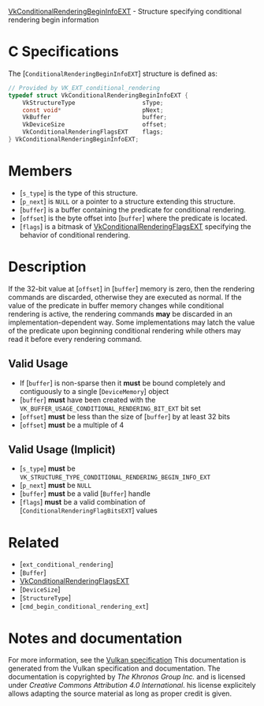 [VkConditionalRenderingBeginInfoEXT](https://www.khronos.org/registry/vulkan/specs/1.3-extensions/man/html/VkConditionalRenderingBeginInfoEXT.html) - Structure specifying conditional rendering begin information

# C Specifications
The [`ConditionalRenderingBeginInfoEXT`] structure is defined as:
```c
// Provided by VK_EXT_conditional_rendering
typedef struct VkConditionalRenderingBeginInfoEXT {
    VkStructureType                   sType;
    const void*                       pNext;
    VkBuffer                          buffer;
    VkDeviceSize                      offset;
    VkConditionalRenderingFlagsEXT    flags;
} VkConditionalRenderingBeginInfoEXT;
```

# Members
- [`s_type`] is the type of this structure.
- [`p_next`] is `NULL` or a pointer to a structure extending this structure.
- [`buffer`] is a buffer containing the predicate for conditional rendering.
- [`offset`] is the byte offset into [`buffer`] where the predicate is located.
- [`flags`] is a bitmask of [VkConditionalRenderingFlagsEXT]() specifying the behavior of conditional rendering.

# Description
If the 32-bit value at [`offset`] in [`buffer`] memory is zero, then the
rendering commands are discarded, otherwise they are executed as normal.
If the value of the predicate in buffer memory changes while conditional
rendering is active, the rendering commands  **may**  be discarded in an
implementation-dependent way.
Some implementations may latch the value of the predicate upon beginning
conditional rendering while others may read it before every rendering
command.
## Valid Usage
-    If [`buffer`] is non-sparse then it  **must**  be bound completely and contiguously to a single [`DeviceMemory`] object
-  [`buffer`] **must**  have been created with the `VK_BUFFER_USAGE_CONDITIONAL_RENDERING_BIT_EXT` bit set
-  [`offset`] **must**  be less than the size of [`buffer`] by at least 32 bits
-  [`offset`] **must**  be a multiple of 4

## Valid Usage (Implicit)
-  [`s_type`] **must**  be `VK_STRUCTURE_TYPE_CONDITIONAL_RENDERING_BEGIN_INFO_EXT`
-  [`p_next`] **must**  be `NULL`
-  [`buffer`] **must**  be a valid [`Buffer`] handle
-  [`flags`] **must**  be a valid combination of [`ConditionalRenderingFlagBitsEXT`] values

# Related
- [`ext_conditional_rendering`]
- [`Buffer`]
- [VkConditionalRenderingFlagsEXT]()
- [`DeviceSize`]
- [`StructureType`]
- [`cmd_begin_conditional_rendering_ext`]

# Notes and documentation
For more information, see the [Vulkan specification](https://www.khronos.org/registry/vulkan/specs/1.3-extensions/html/vkspec.html)
This documentation is generated from the Vulkan specification and documentation.
The documentation is copyrighted by *The Khronos Group Inc.* and is licensed under *Creative Commons Attribution 4.0 International*.
his license explicitely allows adapting the source material as long as proper credit is given.
        